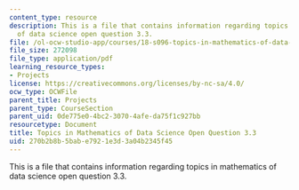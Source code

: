 ```yaml
---
content_type: resource
description: This is a file that contains information regarding topics in mathematics
  of data science open question 3.3.
file: /ol-ocw-studio-app/courses/18-s096-topics-in-mathematics-of-data-science-fall-2015/270b2b8b5babe7921e3d3a04b2345f45_MIT18_S096F15_Open3.3.pdf
file_size: 272098
file_type: application/pdf
learning_resource_types:
- Projects
license: https://creativecommons.org/licenses/by-nc-sa/4.0/
ocw_type: OCWFile
parent_title: Projects
parent_type: CourseSection
parent_uid: 0de775e0-4bc2-3070-4afe-da75f1c927bb
resourcetype: Document
title: Topics in Mathematics of Data Science Open Question 3.3
uid: 270b2b8b-5bab-e792-1e3d-3a04b2345f45
---
```

This is a file that contains information regarding topics in mathematics of data science open question 3.3.
